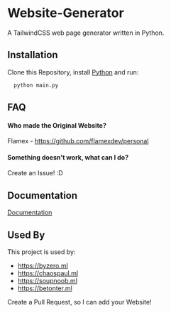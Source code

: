 
# Website-Generator

A TailwindCSS web page generator written in Python.


## Installation 

Clone this Repository, install [Python](https://python.org) and run:

```py 
  python main.py
```

    
## FAQ

#### Who made the Original Website?

Flamex - https://github.com/flamexdev/personal

#### Something doesn't work, what can I do?

Create an Issue! :D



  
## Documentation

[Documentation](https://byzeroofficial.gitbook.io/website-generator)

  
## Used By

This project is used by:
- https://byzero.ml
- https://chaospaul.ml
- https://soupnoob.ml
- https://betonter.ml

Create a Pull Request, so I can add your Website!

  
